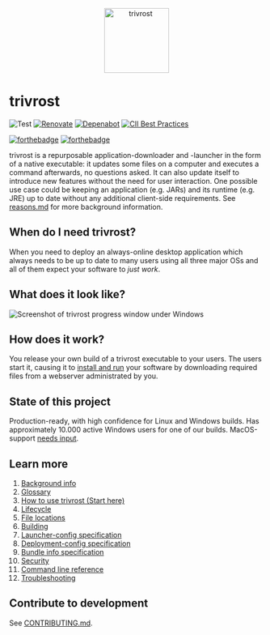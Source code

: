 <p align="center"><img width="128px" height="128px" style="width:128px;height:128px" src="docs/res/trivrostlogo.png" alt="trivrost" /></p>

# trivrost
![Test](https://github.com/setlog/trivrost/workflows/Test/badge.svg?branch=master)
[![Renovate](https://img.shields.io/badge/renovate-enabled-brightgreen.svg)](https://renovatebot.com)
[![Depenabot](https://img.shields.io/badge/dependabot-enabled-brightgreen.svg)](https://renovatebot.com)
[![CII Best Practices](https://bestpractices.coreinfrastructure.org/projects/5383/badge)](https://bestpractices.coreinfrastructure.org/projects/5383)

[![forthebadge](https://forthebadge.com/images/badges/made-with-go.svg)](https://forthebadge.com)
[![forthebadge](https://forthebadge.com/images/badges/built-with-science.svg)](https://forthebadge.com)

trivrost is a repurposable application-downloader and -launcher in the form of a native executable: it updates some files on a computer and executes a command afterwards, no questions asked. It can also update itself to introduce new features without the need for user interaction. One possible use case could be keeping an application (e.g. JARs) and its runtime (e.g. JRE) up to date without any additional client-side requirements. See [reasons.md](docs/reasons.md) for more background information.

## When do I need trivrost?
When you need to deploy an always-online desktop application which always needs to be up to date to many users using all three major OSs and all of them expect your software to *just work*.

## What does it look like?

![Screenshot of trivrost progress window under Windows](docs/res/screenshot.png "Progress window under Windows")

## How does it work?
You release your own build of a trivrost executable to your users. The users start it, causing it to [install and run](docs/lifecycle.md) your software by downloading required files from a webserver administrated by you.

## State of this project
Production-ready, with high confidence for Linux and Windows builds. Has approximately 10.000 active Windows users for one of our builds. MacOS-support [needs input](https://github.com/setlog/trivrost/issues/11).

## Learn more
1. [Background info](docs/reasons.md)
1. [Glossary](docs/glossary.md)
1. [How to use trivrost (Start here)](docs/walkthrough.md)
1. [Lifecycle](docs/lifecycle.md)
1. [File locations](docs/file_locations.md)
1. [Building](docs/building.md)
1. [Launcher-config specification](docs/launcher-config.md)
1. [Deployment-config specification](docs/deployment-config.md)
1. [Bundle info specification](docs/bundleinfo.md)
1. [Security](docs/security.md)
1. [Command line reference](docs/cmdline.md)
1. [Troubleshooting](docs/troubleshooting.md)

## Contribute to development
See [CONTRIBUTING.md](CONTRIBUTING.md).
